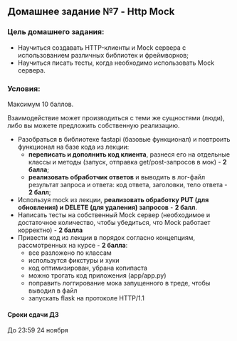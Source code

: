 ## Домашнее задание №7 - Http Mock

### Цель домашнего задания:

- Научиться создавать HTTP-клиенты и Mock сервера с использованием различных библиотек и фреймворков;
- Научиться писать тесты, когда необходимо использовать Mock сервера.


### Условия:

Максимум 10 баллов.

Взаимодействие может производиться с теми же сущностями (люди), либо вы можете предложить собственную реализацию.


- Разобраться в библиотеке fastapi (базовые функционал) и повтроить функционал на базе кода из лекции:
  - **переписать и дополнить код клиента**, разнеся его на отдельные классы и методы (запуск, отправка get/post-запросов в мок) - **2 балла**;
  - **реализовать обработчик ответов** и выводить в лог-файл результат запроса и ответа: код ответа, заголовки, тело ответа - **2 балл**;
- Используя mock из лекции, **реализовать обработку PUT (для обновления) и DELETE (для удаления) запросов** - **2 балл**.
- Написать тесты на собственный Mock сервер (необходимое и достаточное количество, чтобы убедиться, что Mock работает корректно) - **2 балла**
- Привести код из лекции в порядок согласно концепциям, рассмотренных на курсе - **2 балла**:
  - все разложено по классам
  - использутся фикстуры и хуки
  - код оптимизирован, убрана копипаста
  - можно трогать код приложения (app/app.py)
  - поправить логгирование мока запущенного в треде, чтобы выводил в файл
  - запускать flask на протоколе HTTP/1.1


#### Сроки сдачи ДЗ
До 23:59 24 ноября